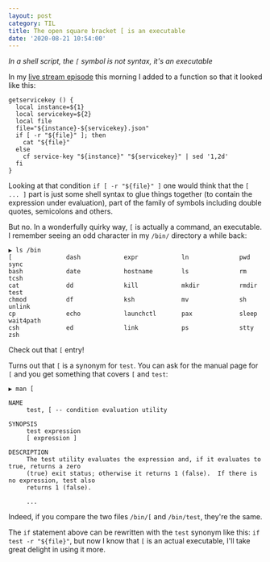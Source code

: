 ```yaml
---
layout: post
category: TIL
title: The open square bracket [ is an executable
date: '2020-08-21 10:54:00'
---
```


_In a shell script, the `[` symbol is not syntax, it's an executable_

In my [live stream episode](https://www.youtube.com/watch?v=Ct-uiu3RRZs) this morning I added to a function so that it looked like this:

```shell
getservicekey () {
  local instance=${1}
  local servicekey=${2}
  local file
  file="${instance}-${servicekey}.json"
  if [ -r "${file}" ]; then
    cat "${file}"
  else
    cf service-key "${instance}" "${servicekey}" | sed '1,2d'
  fi
}
```

Looking at that condition `if [ -r "${file}" ]` one would think that the `[ ... ]` part is just some shell syntax to glue things together (to contain the expression under evaluation), part of the family of symbols including double quotes, semicolons and others.

But no. In a wonderfully quirky way, `[` is actually a command, an executable. I remember seeing an odd character in my `/bin/` directory a while back:

```
▶ ls /bin
[               dash            expr            ln              pwd             sync
bash            date            hostname        ls              rm              tcsh
cat             dd              kill            mkdir           rmdir           test
chmod           df              ksh             mv              sh              unlink
cp              echo            launchctl       pax             sleep           wait4path
csh             ed              link            ps              stty            zsh
```

Check out that `[` entry!

Turns out that `[` is a synonym for `test`. You can ask for the manual page for `[` and you get something that covers `[` and `test`:

```shell
▶ man [

NAME
     test, [ -- condition evaluation utility

SYNOPSIS
     test expression
     [ expression ]

DESCRIPTION
     The test utility evaluates the expression and, if it evaluates to true, returns a zero
     (true) exit status; otherwise it returns 1 (false).  If there is no expression, test also
     returns 1 (false).

     ...
```

Indeed, if you compare the two files `/bin/[` and `/bin/test`, they're the same.

The `if` statement above can be rewritten with the `test` synonym like this: `if test -r "${file}"`, but now I know that `[` is an actual executable, I'll take great delight in using it more.
